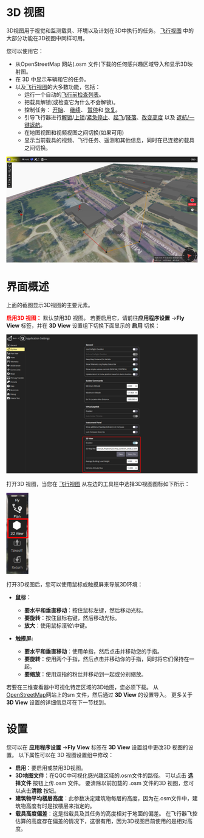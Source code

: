 # 3D 视图

3D视图用于视觉和监测载具、环境以及计划在3D中执行的任务。 [飞行视图](../fly_view/fly_view.md) 中的大部分功能在3D视图中同样可用。

您可以使用它：

- 从OpenStreetMap 网站(.osm 文件)下载的任何感兴趣区域导入和显示3D映射图。
- 在 3D 中显示车辆和它的任务。
- 以及[飞行视图](../fly_view/fly_view.md)的大多数功能，包括：
    - 运行一个自动的[飞行前检查列表](#preflight_checklist)。
    - 把载具解锁(或检查它为什么不会解锁)。
    - 控制任务： [开始](#start_mission)、 [继续](#continue_mission)、 [暂停](#pause)和 [恢复](#resume_mission)。
    - 引导飞行器进行[解锁](#arm)/[上锁](#disarm)/[紧急停止](#emergency_stop)、[起飞](#takeoff)/[降落](#land)、[改变高度](#change_altitude) 以及 [返航/一键返航](#rtl)。
    - 在地图视图和视频视图之间切换(如果可用)
    - 显示当前载具的视频、飞行任务、遥测和其他信息，同时在已连接的载具之间切换。

![3D 视图](../../../assets/viewer_3d/viewer_3d_overview.jpg)

# 界面概述

上面的截图显示3D视图的主要元素。

<font color="red">**启用3D 视图：** </font>默认禁用3D 视图。 若要启用它，请前往**应用程序设置** ->**Fly View** 标签，并在 **3D View** 设置组下切换下面显示的 **启用** 切换：

![3D 视图](../../../assets/viewer_3d/enable_3d_view.jpg)

打开3D 视图，当您在 [飞行视图](../fly_view/fly_view.md) 从左边的工具栏中选择3D视图图标如下所示：

![3D 视图](../../../assets/viewer_3d/open_3d_viewer.jpg)

打开3D视图后，您可以使用鼠标或触摸屏来导航3D环境：

- **鼠标：**
    - **要水平和垂直移动**：按住鼠标左键，然后移动光标。
    - **要旋转**：按住鼠标右键，然后移动光标。
    - **放大**：使用鼠标滚轮\中键。

- **触摸屏:**
    - **要水平和垂直移动**：使用单指，然后点击并移动您的手指。
    - **要旋转**：使用两个手指，然后点击并移动你的手指，同时将它们保持在一起。
    - **要缩放**：使用双指的粉丝并移动到一起或分别缩放。

若要在三维查看器中可视化特定区域的3D地图，您必须下载。 从 [OpenStreetMap](https://www.openstreetmap.org/#map=16/47.3964/8.5498)网站上的sm 文件，然后通过 **3D View** 的设置导入。 更多关于**3D View** 设置的详细信息可在下一节找到。

# 设置

您可以在 **应用程序设置** ->**Fly View** 标签在 **3D View** 设置组中更改3D 视图的设置。
以下属性可以在 3D 视图设置组中修改：

- **启用**：要启用或禁用3D视图。
- **3D地图文件**：在QGC中可视化感兴趣区域的.osm文件的路径。 可以点击 **选择文件** 按钮上传.osm 文件。 要清除以前加载的 .osm 文件的3D 视图，您可以点击**清除** 按钮。
- **建筑物平均楼层高度**：此参数决定建筑物每层的高度，因为在.osm文件中，建筑物高度有时是按楼层来指定的。
- **载具高度偏差**：这是指载具及其任务的高度相对于地面的偏差。 在飞行器飞控估算的高度存在偏差的情况下，这很有用，因为3D视图目前使用的是相对高度。



